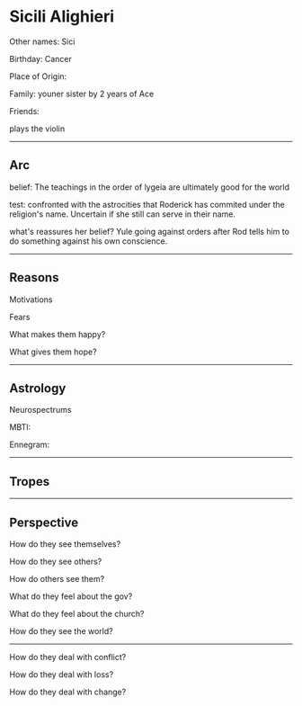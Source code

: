# Sicili Alighieri

Other names: Sici

Birthday: Cancer

Place of Origin:

Family: youner sister by 2 years of Ace

Friends:

plays the violin

------

## Arc

belief: The teachings in the order of lygeia are ultimately good for the world

test: confronted with the astrocities that Roderick has commited under the religion's name. Uncertain if she still can serve in their name.

what's reassures her belief? Yule going against orders after Rod tells him to do something against his own conscience.

------

## Reasons

Motivations

> 

Fears

> 

What makes them happy?

> 

What gives them hope?

> 

------

## Astrology

Neurospectrums

> 

MBTI:

Ennegram:

------

## Tropes



------

## Perspective

How do they see themselves?

> 

How do they see others?

> 

How do others see them?

> 

What do they feel about the gov?

> 

What do they feel about the church?

> 

How do they see the world?

> 

------

How do they deal with conflict?

> 

How do they deal with loss?

> 

How do they deal with change?

> 

